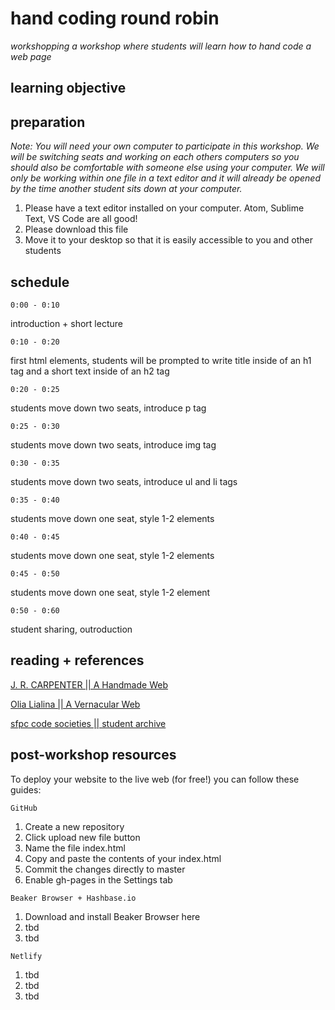 # hand coding round robin
*workshopping a workshop where students will learn how to hand code a web page*

## learning objective

## preparation
_Note: You will need your own computer to participate in this workshop. We will be switching seats and working on each others computers so you should also be comfortable with someone else using your computer. We will only be working within one file in a text editor and it will already be opened by the time another student sits down at your computer._

1. Please have a text editor installed on your computer. Atom, Sublime Text, VS Code are all good!
2. Please download this file
3. Move it to your desktop so that it is easily accessible to you and other students

## schedule
`0:00 - 0:10` 

introduction + short lecture

`0:10 - 0:20` 

first html elements, students will be prompted to write title inside of an h1 tag and a short text inside of an h2 tag
  
`0:20 - 0:25` 

students move down two seats, introduce p tag
  
`0:25 - 0:30` 

students move down two seats, introduce img tag
  
`0:30 - 0:35` 

students move down two seats, introduce ul and li tags 
  
`0:35 - 0:40` 

students move down one seat, style 1-2 elements
  
`0:40 - 0:45` 

students move down one seat, style 1-2 elements
  
`0:45 - 0:50` 

students move down one seat, style 1-2 element
  
`0:50 - 0:60` 

student sharing, outroduction

## reading + references

[J. R. CARPENTER || A Handmade Web](http://veryinteractive.net/content/2-library/50-a-handmade-web/carpenter-a-handmade-web.pdf)

[Olia Lialina || A Vernacular Web](http://art.teleportacia.org/observation/vernacular/welcome/)

[sfpc code societies || student archive](http://sfpc.io/codesocieties_students)

## post-workshop resources

To deploy your website to the live web (for free!) you can follow these guides:

`GitHub`
1. Create a new repository
2. Click upload new file button
3. Name the file index.html
4. Copy and paste the contents of your index.html
5. Commit the changes directly to master
6. Enable gh-pages in the Settings tab

`Beaker Browser + Hashbase.io`
1. Download and install Beaker Browser here
2. tbd
3. tbd

`Netlify`
1. tbd
2. tbd
3. tbd
